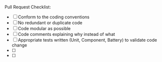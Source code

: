 Pull Request Checklist:


- [ ] Conform to the coding conventions
- [ ] No redundant or duplicate code
- [ ] Code modular as possible
- [ ] Code comments explaining why instead of what
- [ ] Appropriate tests written (Unit, Component, Battery) to validate code change
- [ ] 
- [ ] 